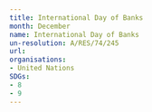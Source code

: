 ```yaml
---
title: International Day of Banks
month: December
name: International Day of Banks
un-resolution: A/RES/74/245
url: 
organisations:
- United Nations
SDGs:
- 8
- 9
---
```

